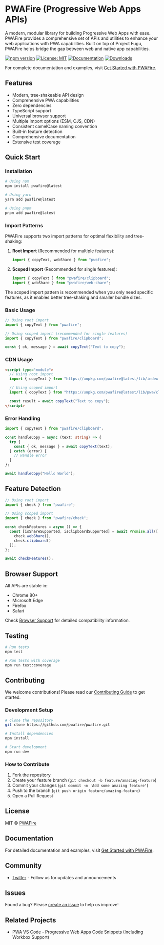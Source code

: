 # PWAFire (Progressive Web Apps APIs)

A modern, modular library for building Progressive Web Apps with ease. PWAFire provides a comprehensive set of APIs and utilities to enhance your web applications with PWA capabilities. Built on top of Project Fugu, PWAFire helps bridge the gap between web and native app capabilities.

[![npm version](https://badge.fury.io/js/pwafire.svg)](https://badge.fury.io/js/pwafire)
[![License: MIT](https://img.shields.io/badge/License-MIT-yellow.svg)](https://opensource.org/licenses/MIT)
[![Documentation](https://img.shields.io/badge/Docs-docs.pwafire.org-blue)](https://docs.pwafire.org/get-started)
[![Downloads](https://img.shields.io/npm/dm/pwafire)](https://www.npmjs.com/package/pwafire)

For complete documentation and examples, visit [Get Started with PWAFire](https://docs.pwafire.org/get-started).

## Features

- Modern, tree-shakeable API design
- Comprehensive PWA capabilities
- Zero dependencies
- TypeScript support
- Universal browser support
- Multiple import options (ESM, CJS, CDN)
- Consistent camelCase naming convention
- Built-in feature detection
- Comprehensive documentation
- Extensive test coverage

## Quick Start

### Installation

```bash
# Using npm
npm install pwafire@latest

# Using yarn
yarn add pwafire@latest

# Using pnpm
pnpm add pwafire@latest
```

### Import Patterns

PWAFire supports two import patterns for optimal flexibility and tree-shaking:

1. **Root Import** (Recommended for multiple features):

   ```ts
   import { copyText, webShare } from "pwafire";
   ```

2. **Scoped Import** (Recommended for single features):
   ```ts
   import { copyText } from "pwafire/clipboard";
   import { webShare } from "pwafire/web-share";
   ```

The scoped import pattern is recommended when you only need specific features, as it enables better tree-shaking and smaller bundle sizes.

### Basic Usage

```ts
// Using root import
import { copyText } from "pwafire";

// Using scoped import (recommended for single features)
import { copyText } from "pwafire/clipboard";

const { ok, message } = await copyText("Text to copy");
```

### CDN Usage

```html
<script type="module">
  // Using root import
  import { copyText } from "https://unpkg.com/pwafire@latest/lib/index.mjs";

  // Using scoped import
  import { copyText } from "https://unpkg.com/pwafire@latest/lib/pwa/clipboard/index.mjs";

  const result = await copyText("Text to copy");
</script>
```

### Error Handling

```ts
import { copyText } from "pwafire/clipboard";

const handleCopy = async (text: string) => {
  try {
    const { ok, message } = await copyText(text);
  } catch (error) {
    // Handle error
  }
};

await handleCopy("Hello World");
```

## Feature Detection

```ts
// Using root import
import { check } from "pwafire";

// Using scoped import
import { check } from "pwafire/check";

const checkFeatures = async () => {
  const [isShareSupported, isClipboardSupported] = await Promise.all([
    check.webShare(),
    check.clipboard()
  ]);
};

await checkFeatures();
```

## Browser Support

All APIs are stable in:

- Chrome 80+
- Microsoft Edge
- Firefox
- Safari

Check [Browser Support](https://pwafire.org/developer/tools/browser-test/) for detailed compatibility information.

## Testing

```bash
# Run tests
npm test

# Run tests with coverage
npm run test:coverage
```

## Contributing

We welcome contributions! Please read our [Contributing Guide](CONTRIBUTING.md) to get started.

### Development Setup

```bash
# Clone the repository
git clone https://github.com/pwafire/pwafire.git

# Install dependencies
npm install

# Start development
npm run dev
```

### How to Contribute

1. Fork the repository
2. Create your feature branch (`git checkout -b feature/amazing-feature`)
3. Commit your changes (`git commit -m 'Add some amazing feature'`)
4. Push to the branch (`git push origin feature/amazing-feature`)
5. Open a Pull Request

## License

MIT © [PWAFire](https://github.com/pwafire)

## Documentation

For detailed documentation and examples, visit [Get Started with PWAFire](https://docs.pwafire.org/get-started).

## Community

- [Twitter](https://twitter.com/pwafire) - Follow us for updates and announcements

## Issues

Found a bug? Please [create an issue](https://github.com/pwafire/pwafire/issues/new) to help us improve!

## Related Projects

- [PWA VS Code](https://marketplace.visualstudio.com/items?itemName=mayeedwin.vscode-pwa) - Progressive Web Apps Code Snippets (Including Workbox Support)
